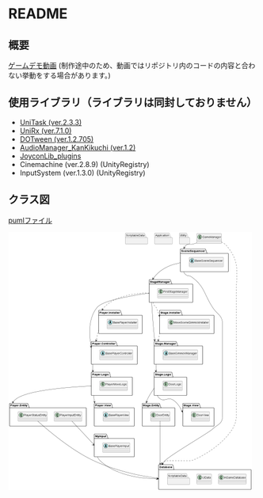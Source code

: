 # README

## 概要
[ゲームデモ動画](https://drive.google.com/file/d/1NRwR8zzAjPiQJP4uX30hk-wa03R6-PhX/view?usp=sharing) (制作途中のため、動画ではリポジトリ内のコードの内容と合わない挙動をする場合があります。)


## 使用ライブラリ（ライブラリは同封しておりません）
* [UniTask (ver.2.3.3)](https://github.com/Cysharp/UniTask)
* [UniRx (ver.7.1.0)](https://assetstore.unity.com/packages/tools/integration/unirx-reactive-extensions-for-unity-17276?locale=ja-JP)
* [DOTween (ver.1.2.705)](https://assetstore.unity.com/packages/tools/animation/dotween-hotween-v2-27676?locale=ja-JP)
* [AudioManager_KanKikuchi (ver.1.2)](https://github.com/kankikuchi/AudioManager)
* [JoyconLib_plugins](https://github.com/Looking-Glass/JoyconLib)
* Cinemachine (ver.2.8.9) (UnityRegistry)
* InputSystem (ver.1.3.0) (UnityRegistry)


## クラス図

[pumlファイル](https://github.com/kyoka122/SweetyPanick_Scripts/blob/main/Scripts/ClassDiagram/InGame.puml)

![クラス図](Scripts/ClassDiagram/InGame_2023_02_07_06_39.png "InGame_2023_02_07_06_39")
